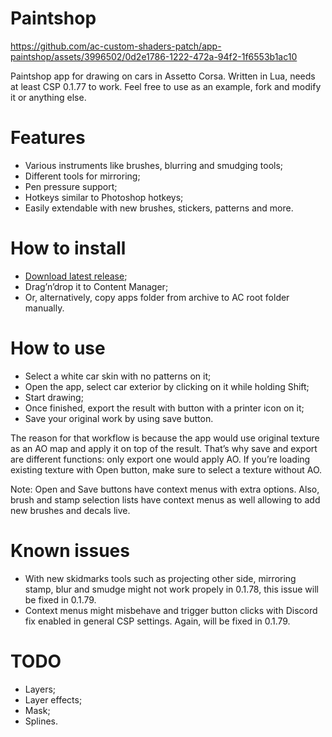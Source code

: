 # Paintshop

https://github.com/ac-custom-shaders-patch/app-paintshop/assets/3996502/0d2e1786-1222-472a-94f2-1f6553b1ac10

Paintshop app for drawing on cars in Assetto Corsa. Written in Lua, needs at least CSP 0.1.77 to work. Feel free to use as an example, fork and modify it or anything else.

# Features

- Various instruments like brushes, blurring and smudging tools;
- Different tools for mirroring;
- Pen pressure support;
- Hotkeys similar to Photoshop hotkeys;
- Easily extendable with new brushes, stickers, patterns and more.

# How to install

- [Download latest release](https://github.com/ac-custom-shaders-patch/app-paintshop/releases/latest/download/Paintshop.zip);
- Drag’n’drop it to Content Manager;
- Or, alternatively, copy apps folder from archive to AC root folder manually.

# How to use

- Select a white car skin with no patterns on it;
- Open the app, select car exterior by clicking on it while holding Shift;
- Start drawing;
- Once finished, export the result with button with a printer icon on it;
- Save your original work by using save button.

The reason for that workflow is because the app would use original texture as an AO map and apply it on top of the result. That’s why save and export are different functions: only export one would apply AO. If you’re loading existing texture with Open button, make sure to select a texture without AO.

Note: Open and Save buttons have context menus with extra options. Also, brush and stamp selection lists have context menus as well allowing to add new brushes and decals live.

# Known issues

- With new skidmarks tools such as projecting other side, mirroring stamp, blur and smudge might not work propely in 0.1.78, this issue will be fixed in 0.1.79.
- Context menus might misbehave and trigger button clicks with Discord fix enabled in general CSP settings. Again, will be fixed in 0.1.79.

# TODO

- Layers;
- Layer effects;
- Mask;
- Splines.
